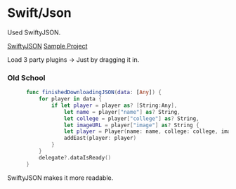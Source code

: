 # Swift/Json


Used SwiftyJSON.

[SwiftyJSON](https://github.com/SwiftyJSON/SwiftyJSON)
[Sample Project](https://github.com/mikejakobsen/CollegeFootball/)

Load 3 party plugins -> Just by dragging it in.

### Old School

```Swift
      func finishedDownloadingJSON(data: [Any]) {
          for player in data {
              if let player = player as? [String:Any],
                  let name = player["name"] as? String,
                  let college = player["college"] as? String,
                  let imageURL = player["image"] as? String {
                  let player = Player(name: name, college: college, imageURL: imageURL)
                  addEast(player: player)
              }
          }
          delegate?.dataIsReady()
      }
```

SwiftyJSON makes it more readable.



